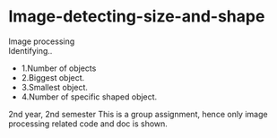 # Image-detecting-size-and-shape
Image processing  
Identifying..
- 1.Number of objects
- 2.Biggest object.
- 3.Smallest object.
- 4.Number of specific shaped object.

2nd year, 2nd semester
This is a group assignment, hence only image processing related code and doc is shown.

